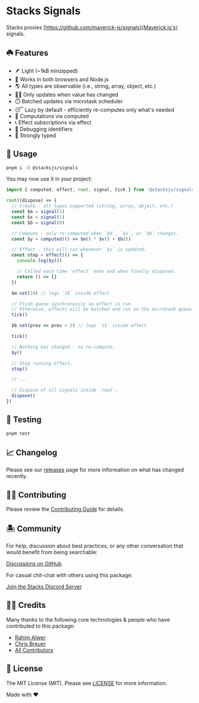 # Stacks Signals

Stacks proxies [https://github.com/maverick-js/signals](Maverick.js's) signals.

## ☘️ Features

- 🪶 Light (~1kB minzipped)
- 💽 Works in both browsers and Node.js
- 🌎 All types are observable (i.e., string, array, object, etc.)
- 🕵️‍♀️ Only updates when value has changed
- ⏱️ Batched updates via microtask scheduler
- 😴 Lazy by default - efficiently re-computes only what's needed
- 🔬 Computations via computed
- 📞 Effect subscriptions via effect
- 🐛 Debugging identifiers
- 💪 Strongly typed

## 🤖 Usage

```bash
pnpm i -D @stacksjs/signals
```

You may now use it in your project:

```ts
import { computed, effect, root, signal, tick } from '@stacksjs/signals'

root((dispose) => {
  // Create - all types supported (string, array, object, etc.)
  const $m = signal(1)
  const $x = signal(1)
  const $b = signal(0)

  // Compute - only re-computed when `$m`, `$x`, or `$b` changes.
  const $y = computed(() => $m() * $x() + $b())

  // Effect - this will run whenever `$y` is updated.
  const stop = effect(() => {
    console.log($y())

    // Called each time `effect` ends and when finally disposed.
    return () => {}
  })

  $m.set(10) // logs `10` inside effect

  // Flush queue synchronously so effect is run.
  // Otherwise, effects will be batched and run on the microtask queue.
  tick()

  $b.set(prev => prev + 5) // logs `15` inside effect

  tick()

  // Nothing has changed - no re-compute.
  $y()

  // Stop running effect.
  stop()

  // ...

  // Dispose of all signals inside `root`.
  dispose()
})
```

## 🧪 Testing

```bash
pnpm test
```

## 📈 Changelog

Please see our [releases](https://github.com/stacksjs/stacks/releases) page for more information on what has changed recently.

## 💪🏼 Contributing

Please review the [Contributing Guide](https://github.com/stacksjs/contributing) for details.

## 🏝 Community

For help, discussion about best practices, or any other conversation that would benefit from being searchable:

[Discussions on GitHub](https://github.com/stacksjs/stacks/discussions)

For casual chit-chat with others using this package:

[Join the Stacks Discord Server](https://discord.ow3.org)

## 🙏🏼 Credits

Many thanks to the following core technologies & people who have contributed to this package:

- [Rahim Alwer](https://github.com/maverick-js/signals)
- [Chris Breuer](https://github.com/chrisbbreuer)
- [All Contributors](../../contributors)

## 📄 License

The MIT License (MIT). Please see [LICENSE](https://github.com/stacksjs/stacks/tree/main/LICENSE.md) for more information.

Made with ❤️
